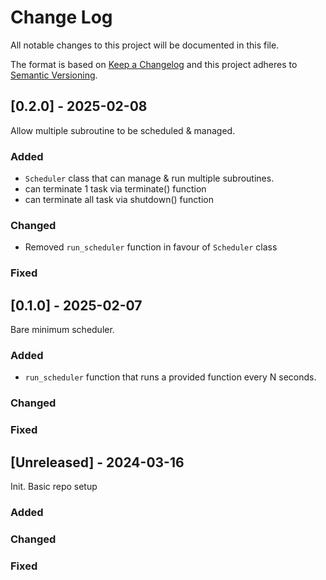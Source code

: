 # Change Log

All notable changes to this project will be documented in this file.

The format is based on [Keep a Changelog](http://keepachangelog.com/)
and this project adheres to [Semantic Versioning](http://semver.org/).

## [0.2.0] - 2025-02-08

Allow multiple subroutine to be scheduled & managed.

### Added

- `Scheduler` class that can manage & run multiple subroutines.
- can terminate 1 task via terminate() function
- can terminate all task via shutdown() function

### Changed

- Removed `run_scheduler` function in favour of `Scheduler` class

### Fixed

## [0.1.0] - 2025-02-07

Bare minimum scheduler.

### Added

- `run_scheduler` function that runs a provided function every N seconds.

### Changed

### Fixed

## [Unreleased] - 2024-03-16

Init. Basic repo setup

### Added

### Changed

### Fixed
